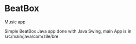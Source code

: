 # BeatBox
Music app

Simple BeatBox Java app done with Java Swing, main App is in src/main/java/com/zile/bre
